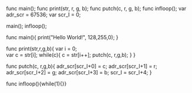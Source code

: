 func main();
func print(str, r, g, b);
func putch(c, r, g, b);
func infloop();
var adr_scr = 67536;
var scr_I = 0;

main();
infloop();


func main(){
	print("Hello World!", 128,255,0);
}

func print(str,r,g,b){
	var i = 0;	
	var c = str[i];
	while(c){
		c = str[i++];
		putch(c, r,g,b);
	}
}

func putch(c, r,g,b){
	adr_scr[scr_I+0] = c;
	adr_scr[scr_I+1] = r;
	adr_scr[scr_I+2] = g;
	adr_scr[scr_I+3] = b;
	scr_I = scr_I+4;
}

func infloop(){while(1){}}
